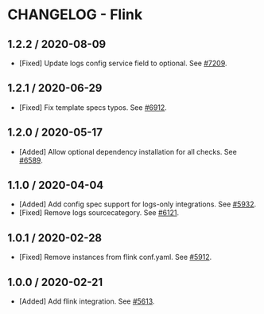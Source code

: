 # CHANGELOG - Flink

## 1.2.2 / 2020-08-09

* [Fixed] Update logs config service field to optional. See [#7209](https://github.com/DataDog/integrations-core/pull/7209).

## 1.2.1 / 2020-06-29

* [Fixed] Fix template specs typos. See [#6912](https://github.com/DataDog/integrations-core/pull/6912).

## 1.2.0 / 2020-05-17

* [Added] Allow optional dependency installation for all checks. See [#6589](https://github.com/DataDog/integrations-core/pull/6589).

## 1.1.0 / 2020-04-04

* [Added] Add config spec support for logs-only integrations. See [#5932](https://github.com/DataDog/integrations-core/pull/5932).
* [Fixed] Remove logs sourcecategory. See [#6121](https://github.com/DataDog/integrations-core/pull/6121).

## 1.0.1 / 2020-02-28

* [Fixed] Remove instances from flink conf.yaml. See [#5912](https://github.com/DataDog/integrations-core/pull/5912).

## 1.0.0 / 2020-02-21

* [Added] Add flink integration. See [#5613](https://github.com/DataDog/integrations-core/pull/5613).
